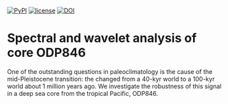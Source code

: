 [![PyPI](https://img.shields.io/badge/python-3.9-yellow.svg)]()
[![license](https://img.shields.io/github/license/khider/ODP846-SpectralAnalysis.svg)]()
[![DOI](https://zenodo.org/badge/59611213.svg)](https://zenodo.org/badge/latestdoi/59611213)


# Spectral and wavelet analysis of core ODP846


One of the outstanding questions in paleoclimatology is the cause of the mid-Pleistocene transition: the changed from a 40-kyr world to a 100-kyr world about 1 million years ago. We investigate the robustness of this signal in a deep sea core from the tropical Pacific, ODP846. 
